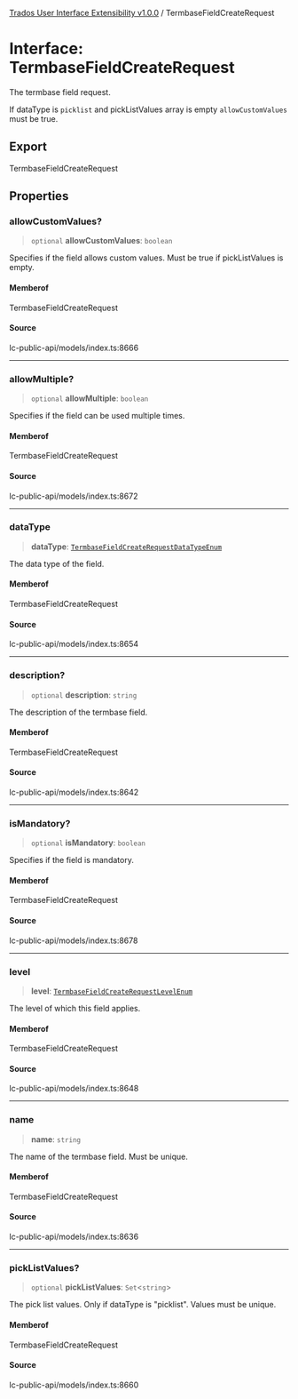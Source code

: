 [Trados User Interface Extensibility v1.0.0](../wiki/globals) / TermbaseFieldCreateRequest

# Interface: TermbaseFieldCreateRequest

The termbase field request.

If dataType is `picklist` and pickListValues array is empty `allowCustomValues` must be true.

## Export

TermbaseFieldCreateRequest

## Properties

### allowCustomValues?

> `optional` **allowCustomValues**: `boolean`

Specifies if the field allows custom values. Must be true if pickListValues is empty.

#### Memberof

TermbaseFieldCreateRequest

#### Source

lc-public-api/models/index.ts:8666

***

### allowMultiple?

> `optional` **allowMultiple**: `boolean`

Specifies if the field can be used multiple times.

#### Memberof

TermbaseFieldCreateRequest

#### Source

lc-public-api/models/index.ts:8672

***

### dataType

> **dataType**: [`TermbaseFieldCreateRequestDataTypeEnum`](../wiki/Type.TermbaseFieldCreateRequestDataTypeEnum)

The data type of the field.

#### Memberof

TermbaseFieldCreateRequest

#### Source

lc-public-api/models/index.ts:8654

***

### description?

> `optional` **description**: `string`

The description of the termbase field.

#### Memberof

TermbaseFieldCreateRequest

#### Source

lc-public-api/models/index.ts:8642

***

### isMandatory?

> `optional` **isMandatory**: `boolean`

Specifies if the field is mandatory.

#### Memberof

TermbaseFieldCreateRequest

#### Source

lc-public-api/models/index.ts:8678

***

### level

> **level**: [`TermbaseFieldCreateRequestLevelEnum`](../wiki/Type.TermbaseFieldCreateRequestLevelEnum)

The level of which this field applies.

#### Memberof

TermbaseFieldCreateRequest

#### Source

lc-public-api/models/index.ts:8648

***

### name

> **name**: `string`

The name of the termbase field. Must be unique.

#### Memberof

TermbaseFieldCreateRequest

#### Source

lc-public-api/models/index.ts:8636

***

### pickListValues?

> `optional` **pickListValues**: `Set`\<`string`\>

The pick list values. Only if dataType is "picklist". Values must be unique.

#### Memberof

TermbaseFieldCreateRequest

#### Source

lc-public-api/models/index.ts:8660
